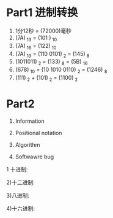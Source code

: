 # Part1 进制转换
 1. 1分12秒 =  (72000)毫秒  
 2. (7A)<sub> 13</sub> = (101 )<sub> 10</sub>  
 3. (7A)<sub> 16</sub> = (122)<sub> 10</sub>  
 4. (7A)<sub> 13</sub> = (110 0101)<sub> 2</sub> = (145)<sub> 8</sub>  
 5. (1011011)<sub> 2</sub> = (133) <sub> 8</sub> = (5B) <sub> 16</sub>  
 6. (678)<sub> 10</sub> = (10 1010 0110) <sub> 2</sub> = (1246) <sub> 8</sub>    
 7. (111)<sub> 2</sub> + (101)<sub> 2</sub> = (1100)<sub> 2</sub>  
      
# Part2
 1) Information

 2) Positional notation

 3) Algorithm

 4) Softwawre bug  


 1 十进制:   

 2)十二进制:   
  
 3)八进制:   
  
 4)十六进制:  
